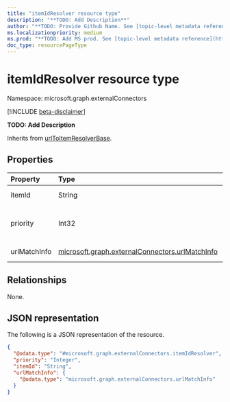 ```yaml
---
title: "itemIdResolver resource type"
description: "**TODO: Add Description**"
author: "**TODO: Provide Github Name. See [topic-level metadata reference](https://aka.ms/msgo?pagePath=API/Document/Guidelines/Metadata)**"
ms.localizationpriority: medium
ms.prod: "**TODO: Add MS prod. See [topic-level metadata reference](https://aka.ms/msgo?pagePath=API/Document/Guidelines/Metadata)**"
doc_type: resourcePageType
---
```


# itemIdResolver resource type

Namespace: microsoft.graph.externalConnectors

[!INCLUDE [beta-disclaimer](../../includes/beta-disclaimer.md)]

**TODO: Add Description**


Inherits from [urlToItemResolverBase](../resources/externalconnectors-urltoitemresolverbase.md).

## Properties
|Property|Type|Description|
|:---|:---|:---|
|itemId|String|**TODO: Add Description**|
|priority|Int32|**TODO: Add Description** Inherited from [urlToItemResolverBase](../resources/externalconnectors-urltoitemresolverbase.md).|
|urlMatchInfo|[microsoft.graph.externalConnectors.urlMatchInfo](../resources/externalconnectors-urlmatchinfo.md)|**TODO: Add Description**|

## Relationships
None.

## JSON representation
The following is a JSON representation of the resource.
<!-- {
  "blockType": "resource",
  "@odata.type": "microsoft.graph.externalConnectors.itemIdResolver"
}
-->
``` json
{
  "@odata.type": "#microsoft.graph.externalConnectors.itemIdResolver",
  "priority": "Integer",
  "itemId": "String",
  "urlMatchInfo": {
    "@odata.type": "microsoft.graph.externalConnectors.urlMatchInfo"
  }
}
```

